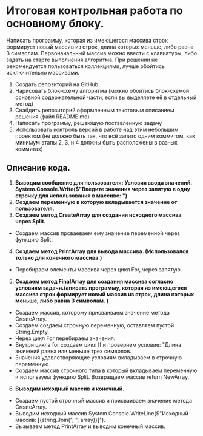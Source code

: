 # Итоговая контрольная работа по основному блоку. #

Написать программу, которая из имеющегося массива строк формирует новый массив из строк, длина которых меньше, либо равна 3 символам. Первоначальный массив можно ввести с клавиатуры, либо задать на старте выполнения алгоритма. При решении не рекомендуется пользоваться коллекциями, лучше обойтись исключительно массивами.

1. Создать репозиторий на GitHub
2. Нарисовать блок-схему алгоритма (можно обойтись блок-схемой основной содержательной части, если вы выделяете её в отдельный метод)
3. Снабдить репозиторий оформленным текстовым описанием решения (файл README.md)
4. Написать программу, решающую поставленную задачу
5. Использовать контроль версий в работе над этим небольшим проектом (не должно быть так, что всё залито одним коммитом, как минимум этапы 2, 3, и 4 должны быть расположены в разных коммитах)

## Описание кода. ##

1.  **Выводим сообщение для пользователя: Условия ввода значений.
System.Console.Write($"Введите значения через запятую в одну строчку для использования в массиве: ")** 
2. **Создаем переменную в которую вкладывается значение от пользователя.** 
3. **Создаем метод CreateArray для создания исходного массива через Split.**
* Создаем массив прсваеваем ему значение переменной через функцию Split.
4. **Создаем метод PrintArray для вывода массива. (Использовался только для конечного массива.)**
* Перебираем элементы массива через цикл For, через запятую. 
5. **Создаем метод FinalArray для создания массива согласно условиям задачи.(аписать программу, которая из имеющегося массива строк формирует новый массив из строк, длина которых меньше, либо равна 3 символам. )**
* Создаем массив, которому присваиваем значение метода CreateArray.
* Создаем создаем строчную переменную, оставляем пустой String.Empty.
* Через цикл For перебираем значения. 
* Внутри цикла  for  создаем цикл If и проверяем условие: "Длина значений равна или меньше трех символов. 
* Значения удовлетворяющие условиям вкладываем в строчную переменную.
* Создаем массив строчного типа в который вкладываем переменную и используем функцию Split. 
Возвращаем массив return NewArray.
6. **Выводим исходный массив и конечный.**

* Создаем пустой строчный массив и присваиваем значение метода CreateArray.
* Выводим исходный массив System.Console.WriteLine($"Исходный массив: [{string.Join(", ", array)}]").
* Вызываем метод PrintArray и выводим конечный массив. 